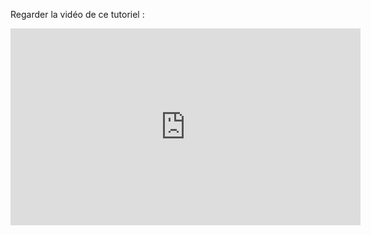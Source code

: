 Regarder la vidéo de ce tutoriel :

<iframe width="560" height="315" src="https://www.youtube.com/embed/gt5T9VrlckU" title="YouTube video player" frameborder="0" allow="accelerometer; autoplay; clipboard-write; encrypted-media; gyroscope; picture-in-picture; web-share" allowfullscreen></iframe>
